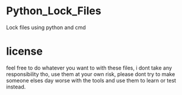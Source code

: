 # Python_Lock_Files
Lock files using python and cmd

# license
feel free to do whatever you want to with these files, i dont take any responsibility tho, use them at your own risk, please dont try to make someone elses day worse with the tools and use them to learn or test instead.
